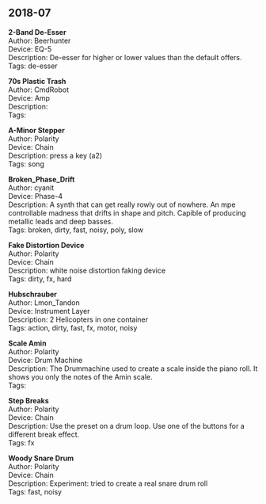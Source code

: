 ## 2018-07 ##

**2-Band De-Esser**  
Author: Beerhunter  
Device: EQ-5  
Description: De-esser for higher or lower values than the default offers.  
Tags: de-esser  

**70s Plastic Trash**  
Author: CmdRobot  
Device: Amp  
Description:   
Tags:  

**A-Minor Stepper**  
Author: Polarity  
Device: Chain  
Description: press a key (a2)  
Tags: song  

**Broken_Phase_Drift**  
Author: cyanit  
Device: Phase-4  
Description: A synth that can get really rowly out of nowhere. An mpe controllable madness that drifts in shape and pitch. Capible of producing metallic leads and deep basses.  
Tags: broken, dirty, fast, noisy, poly, slow  

**Fake Distortion Device**  
Author: Polarity  
Device: Chain  
Description: white noise distortion faking device  
Tags: dirty, fx, hard  

**Hubschrauber**  
Author: Lmon_Tandon  
Device: Instrument Layer  
Description: 2 Helicopters in one container  
Tags: action, dirty, fast, fx, motor, noisy  

**Scale Amin**  
Author: Polarity  
Device: Drum Machine  
Description: The Drummachine used to create a scale inside the piano roll. It shows you only the notes of the Amin scale.  
Tags:  

**Step Breaks**  
Author: Polarity  
Device: Chain  
Description: Use the preset on a drum loop. Use one of the buttons for a different break effect.  
Tags: fx  

**Woody Snare Drum**  
Author: Polarity  
Device: Chain  
Description: Experiment: tried to create a real snare drum roll  
Tags: fast, noisy  

